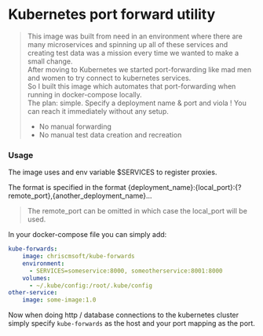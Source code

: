 # Kubernetes port forward utility

> This image was built from need in an environment where there are many microservices and spinning up all of these services and creating test data was a mission every time we wanted to make a small change.  
> After moving to Kubernetes we started port-forwarding like mad men and women to try connect to kubernetes services.  
> So I built this image which automates that port-forwarding when running in docker-compose locally.  
> The plan: simple. Specify a deployment name & port and viola ! You can reach it immediately without any setup.
> * No manual forwarding
> * No manual test data creation and recreation

### Usage

The image uses and env variable $SERVICES to register proxies.

The format is specified in the format {deployment_name}:{local_port}:{?remote_port},{another_deployment_name}...

> The remote_port can be omitted in which case the local_port will be used.

In your docker-compose file you can simply add:
```yaml
kube-forwards:
    image: chriscmsoft/kube-forwards
    environment:
      - SERVICES=someservice:8000, someotherservice:8001:8000
    volumes:
      - ~/.kube/config:/root/.kube/config
other-service:
    image: some-image:1.0
```

Now when doing http / database connections to the kubernetes cluster simply specify `kube-forwards` as the host and your port mapping as the port.
